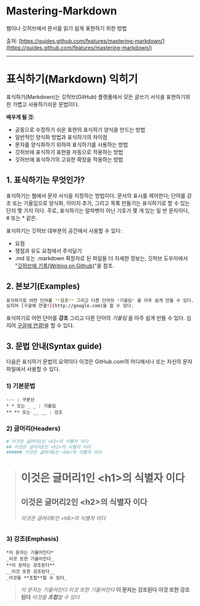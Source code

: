 # Mastering-Markdown
웹이나 깃허브에서 문서를 읽기 쉽게 표현하기 위한 방법

출처: [https://guides.github.com/features/mastering-markdown/](https://guides.github.com/features/mastering-markdown/)

---
# 표식하기(Markdown) 익히기

표식하기(Markdown)는 깃허브(GitHub) 플랫폼에서 모든 글쓰기 서식을 표현하기위한 가볍고 사용하기쉬운 문법이다.

**배우게 될 것:**
- 공동으로 수정하기 쉬운 표현의 표식하기 양식을 만드는 방법
- 일반적인 양식화 방법과 표식하기의 차이점
- 문자를 양식화하기 위하여 표식하기를 사용하는 방법
- 깃허브에 표식하기 표현을 자동으로 적용하는 방법
- 깃허브에 표식하기의 고유한 확장을 적용하는 방법

## 1. 표식하기는 무엇인가?
표식하기는 웹에서 문자 서식을 지정하는 방법이다. 문서의 표시를 제어한다; 단어를 강조 또는 기울임으로 양식화, 이미지 추가, 그리고 목록 만들기는 표식하기로 할 수 있는 단지 몇 가지 이다. 주로, 표식하기는 알파벳이 아닌 기호가 몇 개 있는 일 반 문자이다, # 또는 * 같은.

표식하기는 깃허브 대부분의 공간에서 사용할 수 있다:
- 요점
- 쟁점과 유도 요청에서 주석달기
- .md 또는 .markdown 확장자로 된 파일들
더 자세한 정보는, 깃허브 도우미에서 "[깃허브에 기록(Writing on Github)](https://help.github.com/categories/writing-on-github/)"을 참조.

## 2. 본보기(Examples)
```bash
표식하기로 어떤 단어를 **강조** 그리고 다른 단어의 *기울임* 을 아주 쉽게 만들 수 있다.
심지어 [구글에 연결!](http://google.com)을 할 수 있다.
```
표식하기로 어떤 단어를 **강조** 그리고 다른 단어의 *기울임* 을 아주 쉽게 만들 수 있다.
심지어 [구글에 연결!](http://google.com)을 할 수 있다.

## 3. 문법 안내(Syntax guide)
다음은 표식하기 문법의 요약이다 이것은 GitHub.com의 어디에서나 또는 자신의 문자 파일에서 사용할 수 있다.

### 1) 기본문법
```
--- : 구분선
* * 또는 _ _ : 기울임
** ** 또는 __ __ : 강조
```

### 2) 글머리(Headers)
```bash
# 이것은 글머리1인 <h1>의 식별자 이다
## 이것은 글머리2인 <h2>의 식별자 이다
###### 이것은 글머리6인 <h6>의 식별자 이다
```
> # 이것은 글머리1인 \<h1>의 식별자 이다
> ## 이것은 글머리2인 \<h2>의 식별자 이다
> ###### 이것은 글머리6인 \<h6>의 식별자 이다

### 3) 강조(Emphasis)
```
*이 문자는 기울어진다*
_이것 또한 기울어진다_
**이 문자는 강조된다**
__이것 또한 강조된다__
_이것을 **조합**할 수 있다_
```
> *이 문자는 기울어진다* 
> _이것 또한 기울어진다_ 
> **이 문자는 강조된다** 
> __이것 또한 강조된다__ 
> _이것을 **조합**할 수 있다_ 


